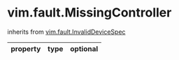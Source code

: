 vim.fault.MissingController
===========================
inherits from [vim.fault.InvalidDeviceSpec](docs/vim.fault.InvalidDeviceSpec.md)

| property | type | optional |
|:---------|:-----|:---------|

